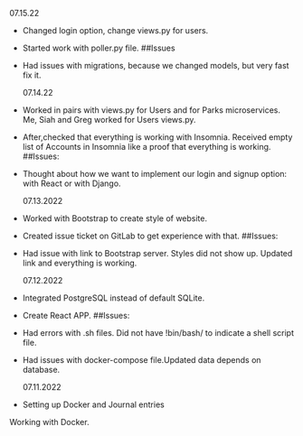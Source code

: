 <!-- The date of the entry
A list of features/issues that you worked on and who you worked with, if applicable
A reflection on any design conversations that you had
At least one ah-ha! moment that you had during your coding, however small -->
<!-- Today, I worked on:

* Getting a customer's data for the account page
  with Asa

Asa and I wrote some SQL. We tested it out with
Insomnia and the UI. We had to coordinate with
Petra who was working on the GHI with Azami.

Today, I found the F2/Rename symbol functionality
in Visual Studio Code! It allows me to rename a
variable without ca -->

07.15.22

- Changed login option, change views.py for users.
- Started work with poller.py file.
  ##Issues
- Had issues with migrations, because we changed models, but very fast fix it.

  07.14.22

- Worked in pairs with views.py for Users and for Parks microservices. Me, Siah and Greg worked for Users views.py.
- After,checked that everything is working with Insomnia. Received empty list of Accounts in Insomnia like a proof that everything is working.
  ##Issues:
- Thought about how we want to implement our login and signup option: with React or with Django.

  07.13.2022

- Worked with Bootstrap to create style of website.
- Created issue ticket on GitLab to get experience with that.
  ##Issues:
- Had issue with link to Bootstrap server. Styles did not show up. Updated link and everything is working.

  07.12.2022

- Integrated PostgreSQL instead of default SQLite.
- Create React APP.
  ##Issues:
- Had errors with .sh files. Did not have !bin/bash/ to indicate a shell script file.
- Had issues with docker-compose file.Updated data depends on database.

  07.11.2022

- Setting up Docker and Journal entries

Working with Docker.

